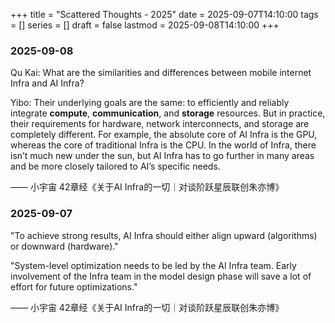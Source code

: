 +++
title      = "Scattered Thoughts - 2025"
date       = 2025-09-07T14:10:00
tags       = []
series     = []
draft      = false
lastmod    = 2025-09-08T14:10:00
+++

### 2025-09-08

Qu Kai: What are the similarities and differences between mobile internet Infra and AI Infra?

Yibo: Their underlying goals are the same: to efficiently and reliably integrate **compute**, **communication**, and **storage** resources. But in practice, their requirements for hardware, network interconnects, and storage are completely different. For example, the absolute core of AI Infra is the GPU, whereas the core of traditional Infra is the CPU. In the world of Infra, there isn’t much new under the sun, but AI Infra has to go further in many areas and be more closely tailored to AI’s specific needs.

—— 小宇宙 42章经《关于AI Infra的一切｜对谈阶跃星辰联创朱亦博》

### 2025-09-07

"To achieve strong results, AI Infra should either align upward (algorithms) or downward (hardware)."

"System-level optimization needs to be led by the AI Infra team. Early involvement of the Infra team in the model design phase will save a lot of effort for future optimizations."

—— 小宇宙 42章经《关于AI Infra的一切｜对谈阶跃星辰联创朱亦博》
